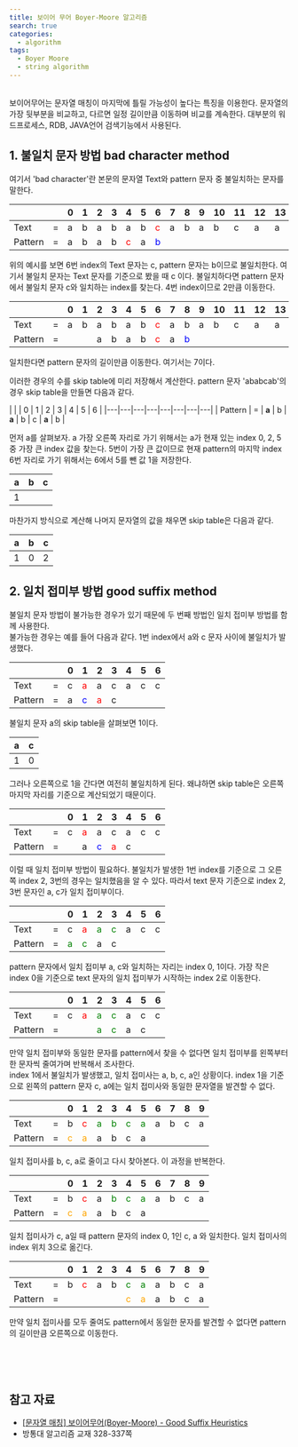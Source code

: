 ```yaml
---
title: 보이어 무어 Boyer-Moore 알고리즘 
search: true
categories:
  - algorithm
tags:
  - Boyer Moore
  - string algorithm
---
```

<br />
보이어무어는 문자열 매칭이 마지막에 틀릴 가능성이 높다는 특징을 이용한다.  
문자열의 가장 뒷부분을 비교하고, 다르면 일정 길이만큼 이동하며 비교를 계속한다.  
대부분의 워드프로세스, RDB, JAVA언어 검색기능에서 사용된다.  








## 1. 불일치 문자 방법 bad character method
 여기서 'bad character'란 본문의 문자열 Text와 pattern 문자 중 불일치하는 문자를 말한다.  

|         |   | 0 | 1 | 2 | 3 | 4 | 5 | 6                                   | 7 | 8 | 9 | 10| 11| 12| 13|
|---------|---|---|---|---|---|---|---|-------------------------------------|---|---|---|---|---|---|---|
| Text    | = | a | b | a | b | a | b | <span style = "color:red">c</span>  | a | b | a | b | c | a | a |
| Pattern | = | a | b | a | b | <span style = "color:red">c</span> | a | <span style = "color:blue">b</span> |   |   |   |   |   |   |   |

위의 예시를 보면 6번 index의 Text 문자는 c, pattern 문자는 b이므로 불일치한다. 여기서 불일치 문자는 Text 문자를 기준으로 봤을 때 c 이다.
불일치하다면 pattern 문자에서 불일치 문자 c와 일치하는 index를 찾는다. 4번 index이므로 2만큼 이동한다.  

|         |   | 0 | 1 | 2 | 3 | 4 | 5 | 6 | 7 | 8 | 9 | 10| 11| 12| 13|
|---------|---|---|---|---|---|---|---|---|---|---|---|---|---|---|---|
| Text    | = | a | b | a | b | a | b | <span style = "color:red">c</span> | a | b | a | b | c | a | a |
| Pattern | = |   |   | a | b | a | b | <span style = "color:red">c</span> | a | <span style = "color:blue">b</span> |   |   |   |   |   |

일치한다면 pattern 문자의 길이만큼 이동한다. 여기서는 7이다.   

이러한 경우의 수를 skip table에 미리 저장해서 계산한다. pattern 문자 'ababcab'의 경우 skip table을 만들면 다음과 같다.

|   |   | 0 | 1 | 2 | 3 | 4 | 5 | 6 |
|---|---|---|---|---|---|---|---|
| Pattern | = | **a** | b | **a** | b | c | **a** | b |

먼저 a를 살펴보자. a 가장 오른쪽 자리로 가기 위해서는 a가 현재 있는 index 0, 2, 5 중 가장 큰 index 값을 찾는다. 5번이 가장 큰 값이므로 현재 pattern의 마지막 index 6번 자리로 가기 위해서는 6에서 5를 뺀 값 1을 저장한다.  


| a | b | c |
|---|---|---|
| 1 |   |   |

마찬가지 방식으로 계산해 나머지 문자열의 값을 채우면 skip table은 다음과 같다. 

| a | b | c |
|---|---|---|
| 1 | 0 | 2 |

  
## 2. 일치 접미부 방법 good suffix method
 불일치 문자 방법이 불가능한 경우가 있기 때문에 두 번째 방법인 일치 접미부 방법를 함께 사용한다.   
불가능한 경우는 예를 들어 다음과 같다. 1번 index에서 a와 c 문자 사이에 불일치가 발생했다.  


|         |   | 0 | 1                                   | 2                                  | 3 | 4 | 5 | 6 |
|---------|---|---|-------------------------------------|------------------------------------|---|---|---|---|
| Text    | = | c | <span style = "color:red">a</span>  | a                                  | c | a | c | c |
| Pattern | = | a | <span style = "color:blue">c</span> | <span style = "color:red">a</span> | c |   |   |   |


불일치 문자 a의 skip table을 살펴보면 1이다.  

| a | c |
|---|---|
| 1 | 0 |
  

그러나 오른쪽으로 1을 간다면 여전히 불일치하게 된다. 왜냐하면 skip table은 오른쪽 마지막 자리를 기준으로 계산되었기 때문이다.


|         |   | 0 | 1                                   | 2                                  | 3 | 4 | 5 | 6 |
|---------|---|---|-------------------------------------|------------------------------------|---|---|---|---|
| Text    | = | c | <span style = "color:red">a</span>  | a                                  | c | a | c | c |
| Pattern | = |   | a | <span style = "color:blue">c</span> | <span style = "color:red">a</span> | c |      |   |

이럴 때 일치 접미부 방법이 필요하다. 불일치가 발생한 1번 index를 기준으로 그 오른쪽 index 2, 3번의 경우는 일치했음을 알 수 있다. 따라서 text 문자 기준으로 index 2, 3번 문자인 a, c가 일치 접미부이다.


|         |   | 0 | 1                                    | 2                                    | 3                                    | 4 | 5 | 6 |
|---------|---|---|--------------------------------------|--------------------------------------|--------------------------------------|---|---|---|
| Text    | = | c | <span style = "color:red">a</span>   | <span style = "color:green">a</span> | <span style = "color:green">c</span> | a | c | c |
| Pattern | = | <span style = "color:green">a</span> | <span style = "color:green">c</span> | a                                    | c |      |   |

pattern 문자에서 일치 접미부 a, c와 일치하는 자리는 index 0, 1이다. 가장 작은 index 0을 기준으로 text 문자의 일치 접미부가 시작하는 index 2로 이동한다.

|         |   | 0 | 1                                  | 2                                    | 3                                    | 4 | 5 | 6 |
|---------|---|---|------------------------------------|--------------------------------------|--------------------------------------|---|---|---|
| Text    | = | c | <span style = "color:red">a</span> | <span style = "color:green">a</span> | <span style = "color:green">c</span> | a | c | c |
| Pattern | = |  |                                    | <span style = "color:green">a</span> | <span style = "color:green">c</span> | a                                    | c |


만약 일치 접미부와 동일한 문자를 pattern에서 찾을 수 없다면 일치 접미부를 왼쪽부터 한 문자씩 줄여가며 반복해서 조사한다.  
index 1에서 불일치가 발생했고, 일치 접미사는 a, b, c, a인 상황이다. index 1을 기준으로 왼쪽의 pattern 문자 c, a에는 일치 접미사와 동일한 문자열을 발견할 수 없다.  

|         |   | 0                                     | 1                                     | 2                                    | 3                                    | 4                                    | 5 | 6 | 7 | 8 | 9 |
|---------|---|---------------------------------------|---------------------------------------|--------------------------------------|--------------------------------------|--------------------------------------|--|---|---|---|---|
| Text    | = | b                                     | <span style = "color:red">c</span>    | <span style = "color:green">a</span> | <span style = "color:green">b</span> | <span style = "color:green">c</span> | <span style = "color:green">a</span> | a | b | c | a |
| Pattern | = | <span style = "color:orange">c</span> | <span style = "color:orange">a</span> | a                                    | b                                    | c                                    | a |



일치 접미사를 b, c, a로 줄이고 다시 찾아본다. 이 과정을 반복한다. 


|         |   | 0 | 1                                  | 2 | 3                                    | 4                                    | 5                                    | 6 | 7 | 8 | 9 |
|---------|---|---|------------------------------------|---|--------------------------------------|--------------------------------------|--------------------------------------|---|---|---|---|
| Text    | = | b | <span style = "color:red">c</span> | a | <span style = "color:green">b</span> | <span style = "color:green">c</span> | <span style = "color:green">a</span> | a | b | c | a |
| Pattern | = | <span style = "color:orange">c</span> | <span style = "color:orange">a</span> | a                                    | b                                    | c                                    | a                                    |


일치 접미사가 c, a일 때 pattern 문자의 index 0, 1인 c, a 와 일치한다.  일치 접미사의 index 위치 3으로 옮긴다.  


|         |   | 0 | 1                                  | 2 | 3 | 4                                    | 5                                     | 6 | 7 | 8 | 9 |
|---------|---|---|------------------------------------|---|---|--------------------------------------|---------------------------------------|---|---|---|---|
| Text    | = | b | <span style = "color:red">c</span> | a | b | <span style = "color:green">c</span> | <span style = "color:green">a</span>  | a | b | c | a |
| Pattern | = |  | |          |   |                                     <span style = "color:orange">c</span> | <span style = "color:orange">a</span> | a | b | c | a |

만약 일치 접미사를 모두 줄여도 pattern에서 동일한 문자를 발견할 수 없다면 pattern의 길이만큼 오른쪽으로 이동한다.
  
<br />
<br />
<br />

## 참고 자료
- [[문자열 매칭] 보이어무어(Boyer-Moore) - Good Suffix Heuristics]( https://jie0025.tistory.com/538)
- 방통대 알고리즘 교재 328-337쪽